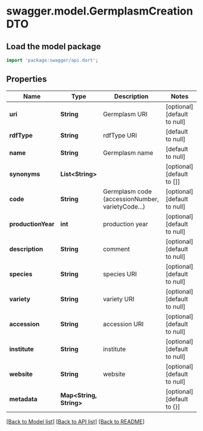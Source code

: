 # swagger.model.GermplasmCreationDTO

## Load the model package
```dart
import 'package:swagger/api.dart';
```

## Properties
Name | Type | Description | Notes
------------ | ------------- | ------------- | -------------
**uri** | **String** | Germplasm URI | [optional] [default to null]
**rdfType** | **String** | rdfType URI | [default to null]
**name** | **String** | Germplasm name | [default to null]
**synonyms** | **List&lt;String&gt;** |  | [optional] [default to []]
**code** | **String** | Germplasm code (accessionNumber, varietyCode...) | [optional] [default to null]
**productionYear** | **int** | production year | [optional] [default to null]
**description** | **String** | comment | [optional] [default to null]
**species** | **String** | species URI | [optional] [default to null]
**variety** | **String** | variety URI | [optional] [default to null]
**accession** | **String** | accession URI | [optional] [default to null]
**institute** | **String** | institute | [optional] [default to null]
**website** | **String** | website | [optional] [default to null]
**metadata** | **Map&lt;String, String&gt;** |  | [optional] [default to {}]

[[Back to Model list]](../README.md#documentation-for-models) [[Back to API list]](../README.md#documentation-for-api-endpoints) [[Back to README]](../README.md)


